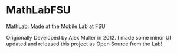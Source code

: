 MathLabFSU
==========

MathLab: Made at the Mobile Lab at FSU

Origionally Developed by Alex Muller in 2012. I made some minor UI updated and released this project as Open Source from the Lab!
